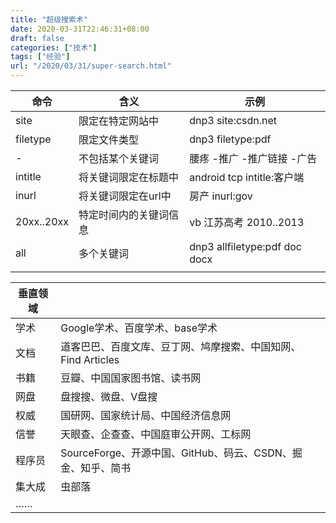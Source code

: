 ```yaml
---
title: "超级搜索术"
date: 2020-03-31T22:46:31+08:00
draft: false
categories: ["技术"]
tags: ["经验"]
url: "/2020/03/31/super-search.html"
---
```


| 命令       | 含义                   | 示例                          |
| ---------- | ---------------------- | ----------------------------- |
| site       | 限定在特定网站中       | dnp3 site:csdn.net            |
| filetype   | 限定文件类型           | dnp3 filetype:pdf             |
| -          | 不包括某个关键词       | 腰疼 -推广 -推广链接 -广告    |
| intitle    | 将关键词限定在标题中   | android tcp intitle:客户端    |
| inurl      | 将关键词限定在url中    | 房产 inurl:gov                |
| 20xx..20xx | 特定时间内的关键词信息 | vb 江苏高考 2010..2013        |
| all        | 多个关键词             | dnp3 allfiletype:pdf doc docx |
|            |                        |                               |



| 垂直领域 |                                                              |
| -------- | ------------------------------------------------------------ |
| 学术     | Google学术、百度学术、base学术                               |
| 文档     | 道客巴巴、百度文库、豆丁网、鸠摩搜索、中国知网、Find Articles |
| 书籍     | 豆瓣、中国国家图书馆、读书网                                 |
| 网盘     | 盘搜搜、微盘、V盘搜                                          |
| 权威     | 国研网、国家统计局、中国经济信息网                           |
| 信誉     | 天眼查、企查查、中国庭审公开网、工标网                       |
| 程序员   | SourceForge、开源中国、GitHub、码云、CSDN、掘金、知乎、简书  |
| 集大成   | 虫部落                                                       |
| ……       |                                                              |

